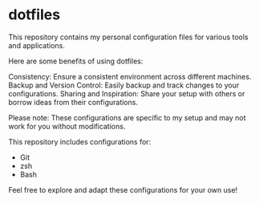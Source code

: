 # dotfiles
This repository contains my personal configuration files for various tools and applications.

Here are some benefits of using dotfiles:

Consistency: Ensure a consistent environment across different machines.
Backup and Version Control: Easily backup and track changes to your configurations.
Sharing and Inspiration: Share your setup with others or borrow ideas from their configurations.

Please note: These configurations are specific to my setup and may not work for you without modifications.

This repository includes configurations for:

- Git
- zsh
- Bash

Feel free to explore and adapt these configurations for your own use!
